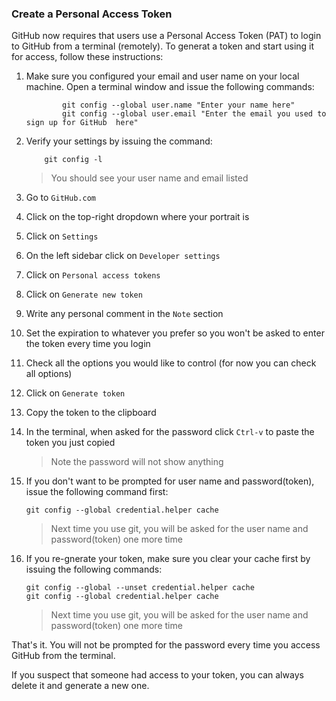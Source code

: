 ### Create a Personal Access Token
GitHub now requires that users use a Personal Access Token (PAT) to login to GitHub from a terminal (remotely). To generat a token and start using it for access, follow these instructions:

1. Make sure you configured your email and user name on your local machine. Open a terminal window and issue the following commands:
   ```console
           git config --global user.name "Enter your name here"
           git config --global user.email "Enter the email you used to sign up for GitHub  here"
   ```

2. Verify your settings by issuing the command:
   ```console
       git config -l
   ```
    > You should see your user name and email listed
> 
3. Go to `GitHub.com`
4. Click on the top-right dropdown where your portrait is
5. Click on `Settings`
6. On the left sidebar click on `Developer settings`
7. Click on `Personal access tokens`
8. Click on `Generate new token`
9. Write any personal comment in the `Note` section
10. Set the expiration to whatever you prefer so you won't be asked to enter the token every time you login
11. Check all the options you would like to control (for now you can check all options)
12. Click on `Generate token`
13. Copy the token to the clipboard
14. In the terminal, when asked for the password click `Ctrl-v` to paste the token you just copied
    > Note the password will not show anything

15. If you don't want to be prompted for user name and password(token), issue the following command first:
    ```console
    git config --global credential.helper cache
    ```
    > Next time you use git, you will be asked for the user name and password(token) one more time

16. If you re-gnerate your token, make sure you clear your cache first by issuing the following commands:
    ```console
    git config --global --unset credential.helper cache
    git config --global credential.helper cache
    ```
    > Next time you use git, you will be asked for the user name and password(token) one more time

That's it. You will not be prompted for the password every time you access GitHub from the terminal.

If you suspect that someone had access to your token, you can always delete it and generate a new one.
